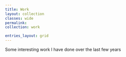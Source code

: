 ```yaml
---
title: Work
layout: collection
classes: wide
permalink:
collection: work

entries_layout: grid
---
```


Some interesting work I have done over the last few years